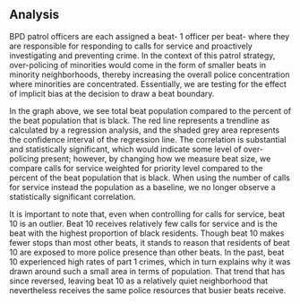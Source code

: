 ## Analysis

BPD patrol officers are each assigned a beat- 1 officer per beat- where they are responsible for responding to calls for service and proactively investigating and preventing crime. In the context of this patrol strategy, over-policing of minorities would come in the form of smaller beats in minority neighborhoods, thereby increasing the overall police concentration where minorities are concentrated. Essentially, we are testing for the effect of implicit bias at the decision to draw a beat boundary.

In the graph above, we see total beat population compared to the percent of the beat population that is black. The red line represents a trendline as calculated by a regression analysis, and the shaded grey area represents the confidence interval of the regression line. The correlation is substantial and statistically significant, which would indicate some level of over-policing present; however, by changing how we measure beat size, we compare calls for service weighted for priority level compared to the percent of the beat population that is black. When using the number of calls for service instead the population as a baseline, we no longer observe a statistically significant correlation.

It is important to note that, even when controlling for calls for service, beat 10 is an outlier. Beat 10 receives relatively few calls for service and is the beat with the highest proportion of black residents. Though beat 10 makes fewer stops than most other beats, it stands to reason that residents of beat 10 are exposed to more police presence than other beats. In the past, beat 10 experienced high rates of part 1 crimes, which in turn explains why it was drawn around such a small area in terms of population. That trend that has since reversed, leaving beat 10 as a relatively quiet neighborhood that nevertheless receives the same police resources that busier beats receive.
